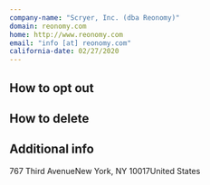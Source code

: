 ```yaml
---
company-name: "Scryer, Inc. (dba Reonomy)"
domain: reonomy.com
home: http://www.reonomy.com
email: "info [at] reonomy.com"
california-date: 02/27/2020
---
```

## How to opt out




## How to delete




## Additional info




767 Third AvenueNew York, NY 10017United States













